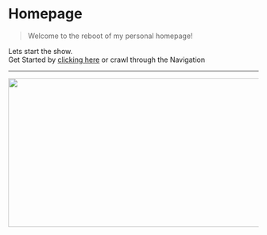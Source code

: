 # Homepage

> Welcome to the reboot of my personal homepage!

Lets start the show.<br />
Get Started by [clicking here](https://markuswagner.dev) or crawl through the Navigation

<!-- ![Itse me, Markus the Dev DJ](https://camo.githubusercontent.com/c02d3402961b725f20e9c245e041f17be53a0b3b6afc11886697b6597b42bbee/68747470733a2f2f6170692e6461696c792e6465762f64657663617264732f62383335666462343766316434633965386162656639626137363363663064322e706e673f723d746d65) -->
<hr />

[<img src="https://camo.githubusercontent.com/c02d3402961b725f20e9c245e041f17be53a0b3b6afc11886697b6597b42bbee/68747470733a2f2f6170692e6461696c792e6465762f64657663617264732f62383335666462343766316434633965386162656639626137363363663064322e706e673f723d746d65"  width="600" style="object-fit:contain" height="300">
](https://app.daily.dev/CloudCrusader_X)